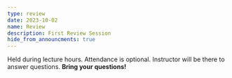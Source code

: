 ```yaml
---
type: review
date: 2023-10-02
name: Review
description: First Review Session
hide_from_announcments: true
---
```

Held during lecture hours. Attendance is optional. Instructor will be there to answer questions. **Bring your questions!**

